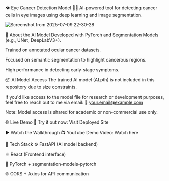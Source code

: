 👁️ Eye Cancer Detection Model 🔬🧠
AI-powered tool for detecting cancer cells in eye images using deep learning and image segmentation.

![Screenshot from 2025-07-09 22-30-28](https://github.com/user-attachments/assets/c1d64268-08bf-4e4f-a5d8-23867bb292d7)

🧠 About the AI Model
Developed with PyTorch and Segmentation Models (e.g., UNet, DeepLabV3+).

Trained on annotated ocular cancer datasets.

Focused on semantic segmentation to highlight cancerous regions.

High performance in detecting early-stage symptoms.


📦 AI Model Access
The trained AI model (AI.pth) is not included in this repository due to size constraints.

If you'd like access to the model file for research or development purposes, feel free to reach out to me via email:
📩 your.email@example.com

Note: Model access is shared for academic or non-commercial use only.



🌐 Live Demo
🚀 Try it out now: Visit Deployed Site



▶️ Watch the Walkthrough
📺 YouTube Demo Video: Watch here



🧩 Tech Stack
⚙️ FastAPI (AI model backend)

⚛️ React (Frontend interface)

🔬 PyTorch + segmentation-models-pytorch

🌐 CORS + Axios for API communication
